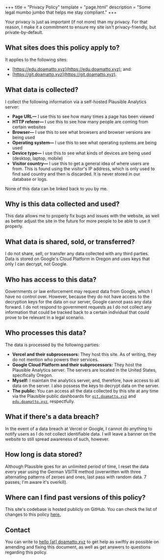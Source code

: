 +++
title = "Privacy Policy"
template = "page.html"
description = "Some legal mumbo jumbo that helps me stay compliant."
+++

Your privacy is just as important (if not more) than my privacy. For that reason, I make it a commitment to ensure my site isn't privacy-friendly, but private-by-default.

## What sites does this policy apply to?
It applies to the following sites:
- [https://edu.doamatto.xyz](https://edu.doamatto.xyz); and:
- [https://git.doamatto.xyz](https://git.doamatto.xyz).

## What data is collected?
I collect the following information via a self-hosted Plausible Analytics server:
- **Page URL—** I use this to see how many times a page has been viewed
- **HTTP referer—** I use this to see how many people are coming from certain websites
- **Browser—** I use this to see what browsers and browser versions are being used
- **Operating system—** I use this to see what operating systems are being used
- **Device type—** I use this to see what kinds of devices are being used (desktop, laptop, mobile)
- **Visitor country—** I use this to get a general idea of where users are from. This is found using the visitor's IP address, which is only used to find said country and then is discarded. It is never stored in our database or logs.

None of this data can be linked back to you by me.

## Why is this data collected and used?
This data allows me to properly fix bugs and issues with the website, as well as better adjust the site in the future for more people to be able to use it properly.

## What data is shared, sold, or transferred?
I do not share, sell, or transfer any data collected with any third parties. Data is stored on Google's Cloud Platform in Oregon and uses keys that only I can decrypt, not Google.

## Who has access to this data?
Governments or law enforcement may request data from Google, which I have no control over. However, because they do not have access to the decryption keys for the data on our server, Google cannot pass any data forward. I do not respond to government requests as I do not collect any information that could be tracked back to a certain individual that could prove to be relevant in a legal scenario.

## Who processes this data?
The data is processed by the following parties:
- **Vercel and their subprocessors:** They host this site. As of writing, they do not mention who powers their services.
- **Google Cloud Platform and their subprocessors:** They host the Plausible Analytics server. The servers are located in the United States, specifically Oregon.
- **Myself:** I maintain the analytics server, and, therefore, have access to all data on the server. I also possess the keys to decrypt data on the server.
- **The public:** You can access all the data collected by this site at any time via the Plausible public dashboards for [`git.doamatto.xyz`](https://alpine.gcp.doamatto.xyz/git.doamatto.xyz) and [`edu.doamatto.xyz`](https://alpine.gcp.doamatto.xyz/edu.doamatto.xyz), respectfully.

## What if there's a data breach?
In the event of a data breach at Vercel or Google, I cannot do anything to notify users as I do not collect identifiable data. I will leave a banner on the website to still spread awareness of such, however.

## How long is data stored?
Although Plausible goes for an unlimited period of time, I reset the data every year using the German VSITR method (overwritten with three alternating patterns of zeroes and ones, last pass with random data. 7 passes; I'm aware it's overkill).

## Where can I find past versions of this policy?
This site's codebase is hosted publicly on GitHub. You can check the list of changes to this policy [here.](https://github.com/doamatto/doamatto.xyz/blob/main/content/privacy.md)

## Contact
You can write to [hello [at] doamatto.xyz](mailto:hello@doamatto.xyz) to get help as swiftly as possible on amending and fixing this document, as well as get answers to questions regarding this policy.

